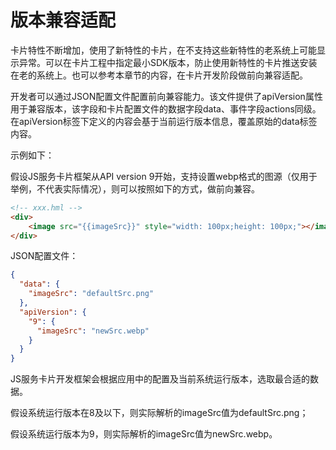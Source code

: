 # 版本兼容适配
<!--Kit: ArkUI-->
<!--Subsystem: ArkUI-->
<!--Owner: @yihao-lin-->
<!--Designer: @piggyguy-->
<!--Tester: @songyanhong-->
<!--Adviser: @HelloCrease-->

卡片特性不断增加，使用了新特性的卡片，在不支持这些新特性的老系统上可能显示异常。可以在卡片工程中指定最小SDK版本，防止使用新特性的卡片推送安装在老的系统上。也可以参考本章节的内容，在卡片开发阶段做前向兼容适配。

开发者可以通过JSON配置文件配置前向兼容能力。该文件提供了apiVersion属性用于兼容版本，该字段和卡片配置文件的数据字段data、事件字段actions同级。在apiVersion标签下定义的内容会基于当前运行版本信息，覆盖原始的data标签内容。


示例如下：

假设JS服务卡片框架从API version 9开始，支持设置webp格式的图源（仅用于举例，不代表实际情况），则可以按照如下的方式，做前向兼容。

```html
<!-- xxx.hml -->
<div>
    <image src="{{imageSrc}}" style="width: 100px;height: 100px;"></image>
</div>
```

JSON配置文件：

```json
{
  "data": {
    "imageSrc": "defaultSrc.png"
  },
  "apiVersion": {
    "9": {
      "imageSrc": "newSrc.webp"
    }
  }
}
```

JS服务卡片开发框架会根据应用中的配置及当前系统运行版本，选取最合适的数据。

假设系统运行版本在8及以下，则实际解析的imageSrc值为defaultSrc.png；

假设系统运行版本为9，则实际解析的imageSrc值为newSrc.webp。
